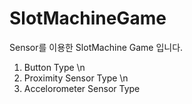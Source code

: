 # SlotMachineGame
Sensor를 이용한 SlotMachine Game 입니다. 

1) Button Type \n
2) Proximity Sensor Type \n
3) Accelorometer Sensor Type
